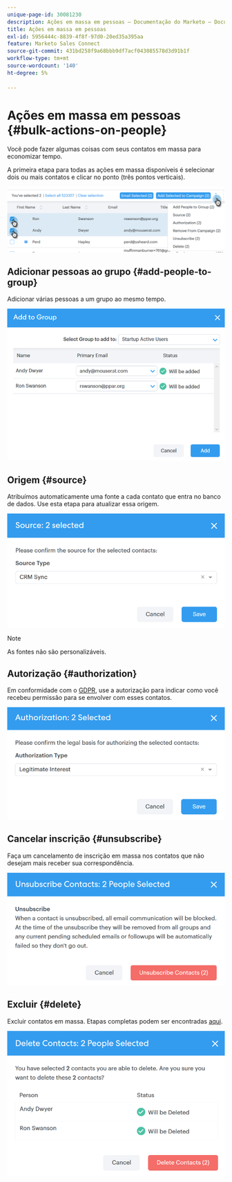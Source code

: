 ```yaml
---
unique-page-id: 30081230
description: Ações em massa em pessoas — Documentação do Marketo — Documentação do produto
title: Ações em massa em pessoas
exl-id: 5956444c-8839-4f8f-97d0-20ed35a395aa
feature: Marketo Sales Connect
source-git-commit: 431bd258f9a68bbb9df7acf043085578d3d91b1f
workflow-type: tm+mt
source-wordcount: '140'
ht-degree: 5%

---
```


# Ações em massa em pessoas {#bulk-actions-on-people}

Você pode fazer algumas coisas com seus contatos em massa para economizar tempo.

A primeira etapa para todas as ações em massa disponíveis é selecionar dois ou mais contatos e clicar no ponto (três pontos verticais).

![](assets/one-3.png)

## Adicionar pessoas ao grupo {#add-people-to-group}

Adicionar várias pessoas a um grupo ao mesmo tempo.

![](assets/add-to-group.png)

## Origem {#source}

Atribuímos automaticamente uma fonte a cada contato que entra no banco de dados. Use esta etapa para atualizar essa origem.

![](assets/source.png)

>[!NOTE]
>
>As fontes não são personalizáveis.

## Autorização {#authorization}

Em conformidade com o [GDPR](https://eugdpr.org/), use a autorização para indicar como você recebeu permissão para se envolver com esses contatos.

![](assets/authorization.png)

## Cancelar inscrição {#unsubscribe}

Faça um cancelamento de inscrição em massa nos contatos que não desejam mais receber sua correspondência.

![](assets/unsubscribe.png)

## Excluir {#delete}

Excluir contatos em massa. Etapas completas podem ser encontradas [aqui](/help/marketo/product-docs/marketo-sales-connect/people/managing-contacts/creating-and-deleting-contacts.md).

![](assets/delete.png)
